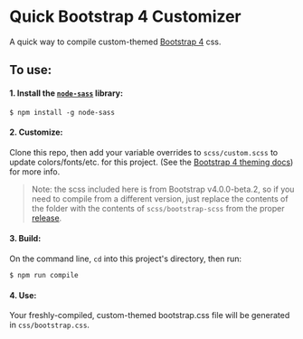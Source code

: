# Quick Bootstrap 4 Customizer
A quick way to compile custom-themed [Bootstrap 4](http://getbootstrap.com/) css.

## To use:

#### 1. Install the [`node-sass`](https://www.npmjs.com/package/node-sass) library:

```
$ npm install -g node-sass
```

#### 2. Customize:

Clone this repo, then add your variable overrides to `scss/custom.scss` to update colors/fonts/etc. for this project. (See the [Bootstrap 4 theming docs](http://getbootstrap.com/docs/4.0/getting-started/theming/))
 for more info.

> Note: the scss included here is from Bootstrap v4.0.0-beta.2, so if you need to compile from a different version, just replace the contents of the folder with the contents of `scss/bootstrap-scss` from the proper [release](https://github.com/twbs/bootstrap/releases).

#### 3. Build:
On the command line, `cd` into this project's directory, then run:

```
$ npm run compile
```

#### 4. Use:

Your freshly-compiled, custom-themed bootstrap.css file will be generated in `css/bootstrap.css`.
